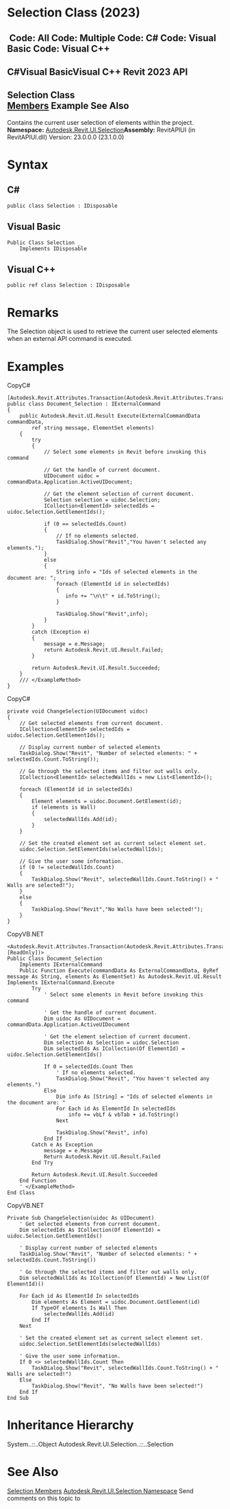 # Selection Class (2023)

﻿
 Code: All Code: Multiple Code: C# Code: Visual Basic Code: Visual C++   
---  
C#Visual BasicVisual C++
Revit 2023 API  
---  
Selection Class  
[Members](8eccaa93-cc99-fd37-15ad-24d201985d9b.md "Selection Members") Example See Also  
---  
Contains the current user selection of elements within the project. 
**Namespace:** [Autodesk.Revit.UI.Selection](11785869-cc9e-03fc-97db-767a59af10a1.md "Autodesk.Revit.UI.Selection Namespace")**Assembly:** RevitAPIUI (in RevitAPIUI.dll) Version: 23.0.0.0 (23.1.0.0)
# Syntax
C#  
---  
```text
public class Selection : IDisposable
```
  
Visual Basic  
---  
```text
Public Class Selection _
	Implements IDisposable
```
  
Visual C++  
---  
```text
public ref class Selection : IDisposable
```
  
# Remarks
The Selection object is used to retrieve the current user selected elements when an external API command is executed. 
# Examples
CopyC#
```text
[Autodesk.Revit.Attributes.Transaction(Autodesk.Revit.Attributes.TransactionMode.ReadOnly)]
public class Document_Selection : IExternalCommand
{
    public Autodesk.Revit.UI.Result Execute(ExternalCommandData commandData,
        ref string message, ElementSet elements)
    {
        try
        {
            // Select some elements in Revit before invoking this command

            // Get the handle of current document.
            UIDocument uidoc = commandData.Application.ActiveUIDocument;

            // Get the element selection of current document.
            Selection selection = uidoc.Selection;
            ICollection<ElementId> selectedIds = uidoc.Selection.GetElementIds();

            if (0 == selectedIds.Count)
            {
                // If no elements selected.
                TaskDialog.Show("Revit","You haven't selected any elements.");
            }
            else
            {
                String info = "Ids of selected elements in the document are: ";
                foreach (ElementId id in selectedIds)
                {
                   info += "\n\t" + id.ToString();
                }

                TaskDialog.Show("Revit",info);
            }
        }
        catch (Exception e)
        {
            message = e.Message;
            return Autodesk.Revit.UI.Result.Failed;
        }

        return Autodesk.Revit.UI.Result.Succeeded;
    }
    /// </ExampleMethod>
}
```

CopyC#
```text
private void ChangeSelection(UIDocument uidoc)
{
    // Get selected elements from current document.
    ICollection<ElementId> selectedIds = uidoc.Selection.GetElementIds();

    // Display current number of selected elements
    TaskDialog.Show("Revit", "Number of selected elements: " + selectedIds.Count.ToString());

    // Go through the selected items and filter out walls only.
    ICollection<ElementId> selectedWallIds = new List<ElementId>();

    foreach (ElementId id in selectedIds)
    {
        Element elements = uidoc.Document.GetElement(id);
        if (elements is Wall)
        {
            selectedWallIds.Add(id);
        }
    }

    // Set the created element set as current select element set.
    uidoc.Selection.SetElementIds(selectedWallIds);

    // Give the user some information.
    if (0 != selectedWallIds.Count)
    {
        TaskDialog.Show("Revit", selectedWallIds.Count.ToString() + " Walls are selected!");
    }
    else
    {
        TaskDialog.Show("Revit","No Walls have been selected!");
    }
}
```

CopyVB.NET
```text
<Autodesk.Revit.Attributes.Transaction(Autodesk.Revit.Attributes.TransactionMode.[ReadOnly])> _
Public Class Document_Selection
    Implements IExternalCommand
    Public Function Execute(commandData As ExternalCommandData, ByRef message As String, elements As ElementSet) As Autodesk.Revit.UI.Result Implements IExternalCommand.Execute
        Try
            ' Select some elements in Revit before invoking this command

            ' Get the handle of current document.
            Dim uidoc As UIDocument = commandData.Application.ActiveUIDocument

            ' Get the element selection of current document.
            Dim selection As Selection = uidoc.Selection
            Dim selectedIds As ICollection(Of ElementId) = uidoc.Selection.GetElementIds()

            If 0 = selectedIds.Count Then
                ' If no elements selected.
                TaskDialog.Show("Revit", "You haven't selected any elements.")
            Else
                Dim info As [String] = "Ids of selected elements in the document are: "
                For Each id As ElementId In selectedIds
                    info += vbLf & vbTab + id.ToString()
                Next

                TaskDialog.Show("Revit", info)
            End If
        Catch e As Exception
            message = e.Message
            Return Autodesk.Revit.UI.Result.Failed
        End Try

        Return Autodesk.Revit.UI.Result.Succeeded
    End Function
    ' </ExampleMethod>
End Class
```

CopyVB.NET
```text
Private Sub ChangeSelection(uidoc As UIDocument)
    ' Get selected elements from current document.
    Dim selectedIds As ICollection(Of ElementId) = uidoc.Selection.GetElementIds()

    ' Display current number of selected elements
    TaskDialog.Show("Revit", "Number of selected elements: " + selectedIds.Count.ToString())

    ' Go through the selected items and filter out walls only.
    Dim selectedWallIds As ICollection(Of ElementId) = New List(Of ElementId)()

    For Each id As ElementId In selectedIds
        Dim elements As Element = uidoc.Document.GetElement(id)
        If TypeOf elements Is Wall Then
            selectedWallIds.Add(id)
        End If
    Next

    ' Set the created element set as current select element set.
    uidoc.Selection.SetElementIds(selectedWallIds)

    ' Give the user some information.
    If 0 <> selectedWallIds.Count Then
        TaskDialog.Show("Revit", selectedWallIds.Count.ToString() + " Walls are selected!")
    Else
        TaskDialog.Show("Revit", "No Walls have been selected!")
    End If
End Sub
```

# Inheritance Hierarchy
System..::..Object Autodesk.Revit.UI.Selection..::..Selection
# See Also
[Selection Members](8eccaa93-cc99-fd37-15ad-24d201985d9b.md "Selection Members")
[Autodesk.Revit.UI.Selection Namespace](11785869-cc9e-03fc-97db-767a59af10a1.md "Autodesk.Revit.UI.Selection Namespace")
Send comments on this topic to 